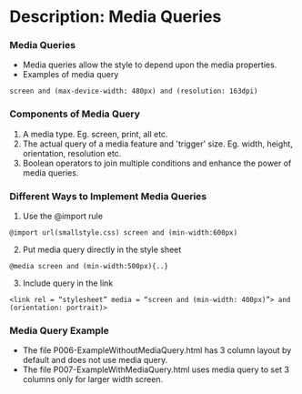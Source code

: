 # Description: Media Queries

### Media Queries
* Media queries allow the style to depend upon the media properties.
* Examples of media query
```
screen and (max-device-width: 480px) and (resolution: 163dpi)
```
    
### Components of Media Query
1. A media type. Eg. screen, print, all etc.
2. The actual query of a media feature and 'trigger' size. Eg. width, height, orientation, resolution etc.
3. Boolean operators to join multiple conditions and enhance the power of media queries.

### Different Ways to Implement Media Queries
1. Use the @import rule
```
@import url(smallstyle.css) screen and (min-width:600px)
```
2. Put media query directly in the style sheet
```
@media screen and (min-width:500px){..}
```
3. Include query in the link
```
<link rel = “stylesheet” media = “screen and (min-width: 400px)”> and (orientation: portrait)>
```

### Media Query Example
- The file P006-ExampleWithoutMediaQuery.html has 3 column layout by default and does not use media query. 
- The file P007-ExampleWithMediaQuery.html uses media query to set 3 columns only for larger width screen.
